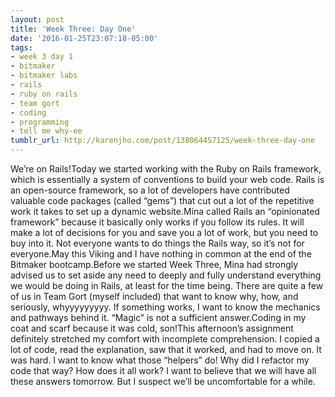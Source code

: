 ```yaml
---
layout: post
title: 'Week Three: Day One'
date: '2016-01-25T23:07:18-05:00'
tags:
- week 3 day 1
- bitmaker
- bitmaker labs
- rails
- ruby on rails
- team gort
- coding
- programming
- tell me why-ee
tumblr_url: http://karenjho.com/post/138064457125/week-three-day-one
---
```

We’re on Rails!Today we started working with the Ruby on Rails framework, which is essentially a system of conventions to build your web code. Rails is an open-source framework, so a lot of developers have contributed valuable code packages (called “gems”) that cut out a lot of the repetitive work it takes to set up a dynamic website.Mina called Rails an “opinionated framework” because it basically only works if you follow its rules. It will make a lot of decisions for you and save you a lot of work, but you need to buy into it. Not everyone wants to do things the Rails way, so it’s not for everyone.May this Viking and I have nothing in common at the end of the Bitmaker bootcamp.Before we started Week Three, Mina had strongly advised us to set aside any need to deeply and fully understand everything we would be doing in Rails, at least for the time being. There are quite a few of us in Team Gort (myself included) that want to know why, how, and seriously, whyyyyyyyyy. If something works, I want to know the mechanics and pathways behind it. “Magic” is not a sufficient answer.Coding in my coat and scarf because it was cold, son!This afternoon’s assignment definitely stretched my comfort with incomplete comprehension. I copied a lot of code, read the explanation, saw that it worked, and had to move on. It was hard. I want to know what those “helpers” do! Why did I refactor my code that way? How does it all work? I want to believe that we will have all these answers tomorrow. But I suspect we’ll be uncomfortable for a while.
